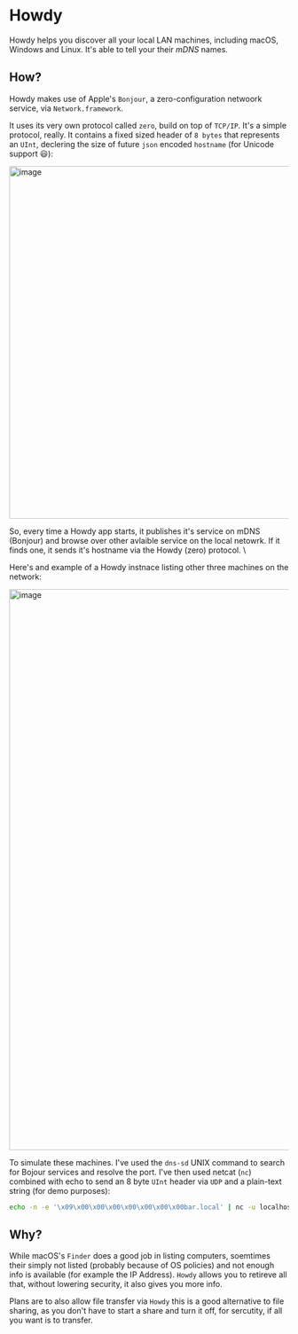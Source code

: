 # Howdy

Howdy helps you discover all your local LAN machines, including macOS, Windows and Linux.
It's able to tell your their _mDNS_ names.

## How?

Howdy makes use of Apple's `Bonjour`, a zero-configuration netwoork service, via `Network.framework`.

It uses its very own protocol called `zero`, build on top of `TCP/IP`. It's a simple protocol, really.
It contains a fixed sized header of `8 bytes` that represents an `UInt`, declering the size of future `json` encoded `hostname` (for Unicode support 😃):

<img width="636" alt="image" src="https://github.com/stoiandan/Howdy/assets/10388612/56be2126-cdf6-4066-b536-1deb3b31c03c">

So, every time a Howdy app starts, it publishes it's service on mDNS (Bonjour) and browse over other avlaible service on the local netowrk.
If it finds one, it sends it's hostname via the Howdy (zero) protocol. \

Here's and example of a Howdy instnace listing other three machines on the network:

<img width="1012" alt="image" src="https://github.com/stoiandan/Howdy/assets/10388612/6312fbca-d2ec-463f-834e-2723d5c00472">

To simulate these machines. I've used the `dns-sd` UNIX command to search for Bojour services and resolve the port.
I've then used netcat (`nc`) combined with echo to send an 8 byte `UInt` header via `UDP` and a plain-text string (for demo purposes):

```zsh
echo -n -e '\x09\x00\x00\x00\x00\x00\x00\x00bar.local' | nc -u localhost 65172
```

## Why?

While macOS's `Finder` does a good job in listing computers, soemtimes their simply not listed (probably because of OS policies) and
not enough info is available (for example the IP Address). 
`Howdy` allows you to retireve all that, without lowering security, it also gives you more info.

Plans are to also allow file transfer via `Howdy` this is a good alternative to file sharing, as you don't have to start a share and turn it off, for sercutity,
if all you want is to transfer.
